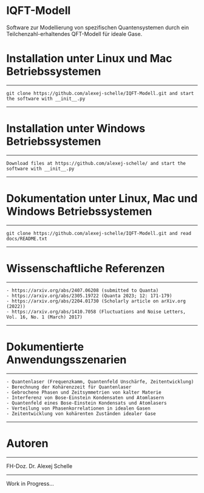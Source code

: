 # IQFT-Modell
Software zur Modellierung von spezifischen Quantensystemen durch ein Teilchenzahl-erhaltendes QFT-Modell für ideale Gase.

# Installation unter Linux und Mac Betriebssystemen
*********************************************************************************************************************
    git clone https://github.com/alexej-schelle/IQFT-Modell.git and start the software with __init__.py
*********************************************************************************************************************

# Installation unter Windows Betriebssystemen
*********************************************************************************************************************
    Download files at https://github.com/alexej-schelle/ and start the software with __init__.py
*********************************************************************************************************************

# Dokumentation unter Linux, Mac und Windows Betriebssystemen
*********************************************************************************************************************
    git clone https://github.com/alexej-schelle/IQFT-Modell.git and read docs/README.txt
*********************************************************************************************************************

# Wissenschaftliche Referenzen
*********************************************************************************************************************
    - https://arxiv.org/abs/2407.06208 (submitted to Quanta)
    - https://arxiv.org/abs/2305.19722 (Quanta 2023; 12: 171-179)
    - https://arxiv.org/abs/2204.01730 (Scholarly article on arXiv.org (2022))
    - https://arxiv.org/abs/1410.7058 (Fluctuations and Noise Letters, Vol. 16, No. 1 (March) 2017)
*********************************************************************************************************************

# Dokumentierte Anwendungsszenarien
*********************************************************************************************************************

    - Quantenlaser (Frequenzkamm, Quantenfeld Unschärfe, Zeitentwicklung)
    - Berechnung der Kohärenzzeit für Quantenlaser
    - Gebrochene Phasen und Zeitsymmetrien von kalter Materie
    - Interferenz von Bose-Einstein Kondensaten und Atomlasern
    - Quantenfeld eines Bose-Einstein Kondensats und Atomlasers
    - Verteilung von Phasenkorrelationen in idealen Gasen
    - Zeitentwicklung von kohärenten Zuständen idealer Gase
    
*********************************************************************************************************************

# Autoren

*********************************************************************************************************************

FH-Doz. Dr. Alexej Schelle

*********************************************************************************************************************

Work in Progress...
